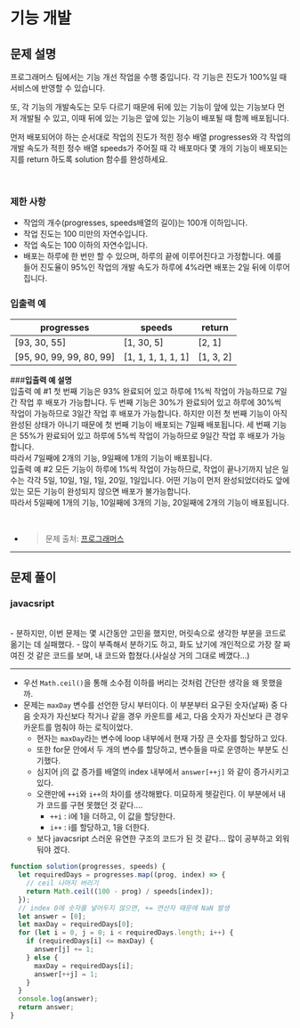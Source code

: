 # **기능 개발**

## **문제 설명**

프로그래머스 팀에서는 기능 개선 작업을 수행 중입니다. 각 기능은 진도가 100%일 때 서비스에 반영할 수 있습니다.

또, 각 기능의 개발속도는 모두 다르기 때문에 뒤에 있는 기능이 앞에 있는 기능보다 먼저 개발될 수 있고, 이때 뒤에 있는 기능은 앞에 있는 기능이 배포될 때 함께 배포됩니다.

먼저 배포되어야 하는 순서대로 작업의 진도가 적힌 정수 배열 progresses와 각 작업의 개발 속도가 적힌 정수 배열 speeds가 주어질 때 각 배포마다 몇 개의 기능이 배포되는지를 return 하도록 solution 함수를 완성하세요.

<br>

### **제한 사항**

- 작업의 개수(progresses, speeds배열의 길이)는 100개 이하입니다.
- 작업 진도는 100 미만의 자연수입니다.
- 작업 속도는 100 이하의 자연수입니다.
- 배포는 하루에 한 번만 할 수 있으며, 하루의 끝에 이루어진다고 가정합니다. 예를 들어 진도율이 95%인 작업의 개발 속도가 하루에 4%라면 배포는 2일 뒤에 이루어집니다.

### **입출력 예**

| progresses               | speeds             | return    |
| ------------------------ | ------------------ | --------- |
| [93, 30, 55]             | [1, 30, 5]         | [2, 1]    |
| [95, 90, 99, 99, 80, 99] | [1, 1, 1, 1, 1, 1] | [1, 3, 2] |

###**입출력 예 설명**
<br>
입출력 예 #1
첫 번째 기능은 93% 완료되어 있고 하루에 1%씩 작업이 가능하므로 7일간 작업 후 배포가 가능합니다.
두 번째 기능은 30%가 완료되어 있고 하루에 30%씩 작업이 가능하므로 3일간 작업 후 배포가 가능합니다. 하지만 이전 첫 번째 기능이 아직 완성된 상태가 아니기 때문에 첫 번째 기능이 배포되는 7일째 배포됩니다.
세 번째 기능은 55%가 완료되어 있고 하루에 5%씩 작업이 가능하므로 9일간 작업 후 배포가 가능합니다.
<br>
따라서 7일째에 2개의 기능, 9일째에 1개의 기능이 배포됩니다.
<br>
입출력 예 #2
모든 기능이 하루에 1%씩 작업이 가능하므로, 작업이 끝나기까지 남은 일수는 각각 5일, 10일, 1일, 1일, 20일, 1일입니다. 어떤 기능이 먼저 완성되었더라도 앞에 있는 모든 기능이 완성되지 않으면 배포가 불가능합니다.
<br>
따라서 5일째에 1개의 기능, 10일째에 3개의 기능, 20일째에 2개의 기능이 배포됩니다.

<br>

- > 문제 출처: [프로그래머스](https://programmers.co.kr/learn/courses/30/lessons/42586)

---

## **문제 풀이**

### javacsript

<br>
- 분하지만, 이번 문제는 몇 시간동안 고민을 했지만, 머릿속으로 생각한 부분을 코드로 옮기는 데 실패했다.
- 많이 부족해서 분하기도 하고, 화도 났기에 개인적으로 가장 잘 짜여진 것 같은 코드를 보며, 내 코드와 합쳤다.(사실상 거의 그대로 베꼈다...)

---

- 우선 `Math.ceil()`을 통해 소수점 이하를 버리는 것처럼 간단한 생각을 왜 못했을까.
- 문제는 `maxDay` 변수를 선언한 당시 부터이다. 이 부분부터 요구된 숫자(날짜) 중 다음 숫자가 자신보다 작거나 같을 경우 카운트를 세고, 다음 숫자가 자신보다 큰 경우 카운트를 멈춰야 하는 로직이었다.
  - 현자는 `maxDay`라는 변수에 loop 내부에서 현재 가장 큰 숫자를 할당하고 있다.
  - 또한 for문 안에서 두 개의 변수를 할당하고, 변수들을 따로 운영하는 부분도 신기했다.
  - 심지어 j의 값 증가를 배열의 index 내부에서 `answer[++j]` 와 같이 증가시키고 있다.
  - 오랜만에 `++i`와 `i++`의 차이를 생각해봤다. 미묘하게 헷갈린다. 이 부분에서 내가 코드를 구현 못했던 것 같다....
    - `++i` : i에 1을 더하고, 이 값을 할당한다.
    - `i++` : i를 할당하고, 1을 더한다.
  - 보다 javacsript 스러운 유연한 구조의 코드가 된 것 같다... 많이 공부하고 외워둬야 겠다.

```javascript
function solution(progresses, speeds) {
  let requiredDays = progresses.map((prog, index) => {
    // ceil 나머지 버리기
    return Math.ceil((100 - prog) / speeds[index]);
  });
  // index 0에 숫자를 넣어두지 않으면, += 연산자 때문에 NaN 발생
  let answer = [0];
  let maxDay = requiredDays[0];
  for (let i = 0, j = 0; i < requiredDays.length; i++) {
    if (requiredDays[i] <= maxDay) {
      answer[j] += 1;
    } else {
      maxDay = requiredDays[i];
      answer[++j] = 1;
    }
  }
  console.log(answer);
  return answer;
}
```
